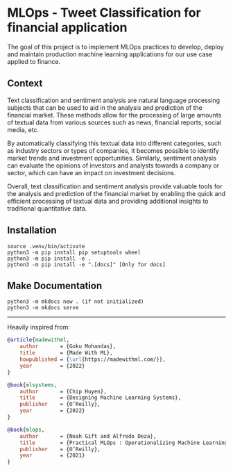 # MLOps - Tweet Classification for financial application

The goal of this project is to implement MLOps practices to develop, deploy and maintain production machine learning applications for our use case applied to finance.

## Context

Text classification and sentiment analysis are natural language processing subjects that can be used to aid in the analysis and prediction of the financial market. These methods allow for the processing of large amounts of textual data from various sources such as news, financial reports, social media, etc.

By automatically classifying this textual data into different categories, such as industry sectors or types of companies, it becomes possible to identify market trends and investment opportunities. Similarly, sentiment analysis can evaluate the opinions of investors and analysts towards a company or sector, which can have an impact on investment decisions.

Overall, text classification and sentiment analysis provide valuable tools for the analysis and prediction of the financial market by enabling the quick and efficient processing of textual data and providing additional insights to traditional quantitative data.

## Installation

```
source .venv/bin/activate
python3 -m pip install pip setuptools wheel
python3 -m pip install -e .
python3 -m pip install -e ".[docs]" [Only for docs]
```

## Make Documentation 

```
python3 -m mkdocs new . (if not initialized)
python3 -m mkdocs serve
```


<hr>
<!-- Citation -->
Heavily inspired from:

```bibtex
@article{madewithml,
    author       = {Goku Mohandas},
    title        = {Made With ML},
    howpublished = {\url{https://madewithml.com/}},
    year         = {2022}
}

@book{mlsystems,
    author       = {Chip Huyen},
    title        = {Designing Machine Learning Systems},
    publisher    = {O’Reilly},
    year         = {2022}
}

@book{mlops,
    author       = {Noah Gift and Alfredo Deza},
    title        = {Practical MLOps : Operationalizing Machine Learning Models},
    publisher    = {O’Reilly},
    year         = {2021}
}
```
